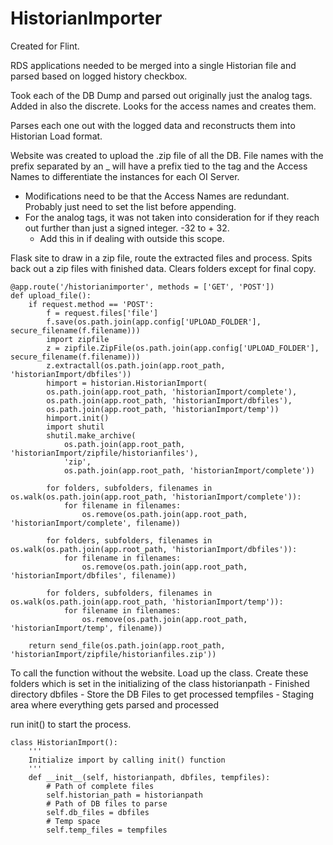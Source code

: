 # HistorianImporter
Created for Flint.

RDS applications needed to be merged into a single Historian file and parsed based on logged history checkbox.

Took each of the DB Dump and parsed out originally just the analog tags.  Added in also the discrete.
Looks for the access names and creates them.

Parses each one out with the logged data and reconstructs them into Historian Load format.

Website was created to upload the .zip file of all the DB.  File names with the prefix separated by an _ will have a prefix tied to the
tag and the Access Names to differentiate the instances for each OI Server.

- Modifications need to be that the Access Names are redundant.  Probably just need to set the list before appending.
- For the analog tags, it was not taken into consideration for if they reach out further than just a signed integer.  -32 to + 32.
  - Add this in if dealing with outside this scope.


Flask site to draw in a zip file, route the extracted files and process.  Spits back out a zip files with finished data.  Clears folders except for final copy.
```
@app.route('/historianimporter', methods = ['GET', 'POST'])
def upload_file():
    if request.method == 'POST':
        f = request.files['file']
        f.save(os.path.join(app.config['UPLOAD_FOLDER'], secure_filename(f.filename)))
        import zipfile
        z = zipfile.ZipFile(os.path.join(app.config['UPLOAD_FOLDER'], secure_filename(f.filename)))
        z.extractall(os.path.join(app.root_path, 'historianImport/dbfiles'))
        himport = historian.HistorianImport(
        os.path.join(app.root_path, 'historianImport/complete'),
        os.path.join(app.root_path, 'historianImport/dbfiles'),
        os.path.join(app.root_path, 'historianImport/temp'))
        himport.init()
        import shutil
        shutil.make_archive(
            os.path.join(app.root_path, 'historianImport/zipfile/historianfiles'),
            'zip',
            os.path.join(app.root_path, 'historianImport/complete'))

        for folders, subfolders, filenames in os.walk(os.path.join(app.root_path, 'historianImport/complete')):
            for filename in filenames:
                os.remove(os.path.join(app.root_path, 'historianImport/complete', filename))

        for folders, subfolders, filenames in os.walk(os.path.join(app.root_path, 'historianImport/dbfiles')):
            for filename in filenames:
                os.remove(os.path.join(app.root_path, 'historianImport/dbfiles', filename))

        for folders, subfolders, filenames in os.walk(os.path.join(app.root_path, 'historianImport/temp')):
            for filename in filenames:
                os.remove(os.path.join(app.root_path, 'historianImport/temp', filename))

    return send_file(os.path.join(app.root_path, 'historianImport/zipfile/historianfiles.zip'))
```

To call the function without the website.  Load up the class.
Create these folders which is set in the initializing of the class
historianpath  - Finished directory
dbfiles - Store the DB Files to get processed
tempfiles - Staging area where everything gets parsed and processed

run init() to start the process.
```
class HistorianImport():
    '''
    Initialize import by calling init() function
    '''
    def __init__(self, historianpath, dbfiles, tempfiles):
        # Path of complete files
        self.historian_path = historianpath
        # Path of DB files to parse
        self.db_files = dbfiles
        # Temp space
        self.temp_files = tempfiles
```
